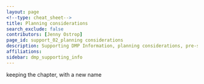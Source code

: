 ```yaml
---
layout: page
<!--type: cheat_sheet-->
title: Planning considerations
search_exclude: false
contributors: [Jenny Ostrop]
page_id: support_02_planning considerations
description: Supporting DMP Information, planning considerations, pre-start, before you start
affiliations:
sidebar: dmp_supporting_info
---
```


keeping the chapter, with a new name 
